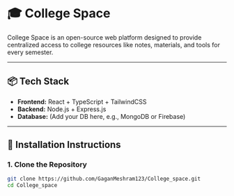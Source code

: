 # 🎓 College Space

College Space is an open-source web platform designed to provide centralized access to college resources like notes, materials, and tools for every semester.

---

## 📦 Tech Stack

- **Frontend:** React + TypeScript + TailwindCSS
- **Backend:** Node.js + Express.js
- **Database:** (Add your DB here, e.g., MongoDB or Firebase)

---

## 🚀 Installation Instructions

### 1. Clone the Repository

```bash
git clone https://github.com/GaganMeshram123/College_space.git
cd College_space
